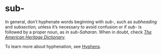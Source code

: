 # sub-

In general, don’t hyphenate words beginning with *sub-,* such as *subheading* and *subsection,* unless it’s necessary to avoid confusion or if *sub-* is followed by a proper noun, as in *sub-Saharan*. When in doubt, check [*The American Heritage Dictionary*](https://ahdictionary.com/).

To learn more about hyphenation, see [Hyphens](~/punctuation/dashes-hyphens/hyphens.md).
